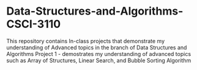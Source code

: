 # Data-Structures-and-Algorithms-CSCI-3110
This repository contains In-class projects that demonstrate my understanding of Advanced topics in the branch of Data Structures and Algorithms 
Project 1 - demostrates my understanding of advanced topics such as Array of Structures, Linear Search, and Bubble Sorting Algorithm 
